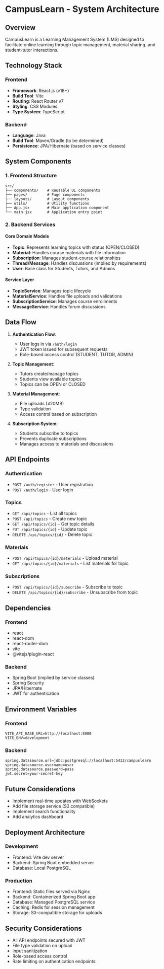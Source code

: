 # CampusLearn - System Architecture

## Overview
CampusLearn is a Learning Management System (LMS) designed to facilitate online learning through topic management, material sharing, and student-tutor interactions.

## Technology Stack

### Frontend
- **Framework**: React.js (v18+)
- **Build Tool**: Vite
- **Routing**: React Router v7
- **Styling**: CSS Modules
- **Type System**: TypeScript

### Backend
- **Language**: Java
- **Build Tool**: Maven/Gradle (to be determined)
- **Persistence**: JPA/Hibernate (based on service classes)

## System Components

### 1. Frontend Structure
```
src/
├── components/    # Reusable UI components
├── pages/         # Page components
├── layouts/       # Layout components
├── utils/         # Utility functions
├── App.jsx        # Main application component
└── main.jsx       # Application entry point
```

### 2. Backend Services

#### Core Domain Models
- **Topic**: Represents learning topics with status (OPEN/CLOSED)
- **Material**: Handles course materials with file information
- **Subscription**: Manages student-course relationships
- **Thread/Message**: Handles discussions (implied by requirements)
- **User**: Base class for Students, Tutors, and Admins

#### Service Layer
- **TopicService**: Manages topic lifecycle
- **MaterialService**: Handles file uploads and validations
- **SubscriptionService**: Manages course enrollments
- **MessageService**: Handles forum discussions

## Data Flow

1. **Authentication Flow**:
   - User logs in via `/auth/login`
   - JWT token issued for subsequent requests
   - Role-based access control (STUDENT, TUTOR, ADMIN)

2. **Topic Management**:
   - Tutors create/manage topics
   - Students view available topics
   - Topics can be OPEN or CLOSED

3. **Material Management**:
   - File uploads (≤20MB)
   - Type validation
   - Access control based on subscription

4. **Subscription System**:
   - Students subscribe to topics
   - Prevents duplicate subscriptions
   - Manages access to materials and discussions

## API Endpoints

### Authentication
- `POST /auth/register` - User registration
- `POST /auth/login` - User login

### Topics
- `GET /api/topics` - List all topics
- `POST /api/topics` - Create new topic
- `GET /api/topics/{id}` - Get topic details
- `PUT /api/topics/{id}` - Update topic
- `DELETE /api/topics/{id}` - Delete topic

### Materials
- `POST /api/topics/{id}/materials` - Upload material
- `GET /api/topics/{id}/materials` - List materials for topic

### Subscriptions
- `POST /api/topics/{id}/subscribe` - Subscribe to topic
- `DELETE /api/topics/{id}/subscribe` - Unsubscribe from topic

## Dependencies

### Frontend
- react
- react-dom
- react-router-dom
- vite
- @vitejs/plugin-react

### Backend
- Spring Boot (implied by service classes)
- Spring Security
- JPA/Hibernate
- JWT for authentication

## Environment Variables

### Frontend
```env
VITE_API_BASE_URL=http://localhost:8080
VITE_ENV=development
```

### Backend
```properties
spring.datasource.url=jdbc:postgresql://localhost:5432/campuslearn
spring.datasource.username=user
spring.datasource.password=pass
jwt.secret=your-secret-key
```

## Future Considerations
- Implement real-time updates with WebSockets
- Add file storage service (S3 compatible)
- Implement search functionality
- Add analytics dashboard

## Deployment Architecture

### Development
- Frontend: Vite dev server
- Backend: Spring Boot embedded server
- Database: Local PostgreSQL

### Production
- Frontend: Static files served via Nginx
- Backend: Containerized Spring Boot app
- Database: Managed PostgreSQL service
- Caching: Redis for session management
- Storage: S3-compatible storage for uploads

## Security Considerations
- All API endpoints secured with JWT
- File type validation on upload
- Input sanitization
- Role-based access control
- Rate limiting on authentication endpoints
